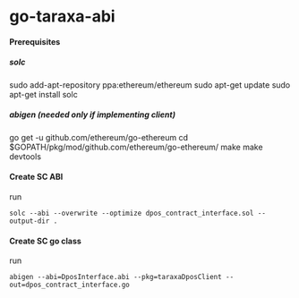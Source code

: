 # go-taraxa-abi

#### Prerequisites
##### solc
sudo add-apt-repository ppa:ethereum/ethereum
sudo apt-get update
sudo apt-get install solc

##### abigen (needed only if implementing client)
go get -u github.com/ethereum/go-ethereum
cd $GOPATH/pkg/mod/github.com/ethereum/go-ethereum/
make
make devtools


#### Create SC ABI
run
```
solc --abi --overwrite --optimize dpos_contract_interface.sol --output-dir .
```

#### Create SC go class
run
```
abigen --abi=DposInterface.abi --pkg=taraxaDposClient --out=dpos_contract_interface.go
```